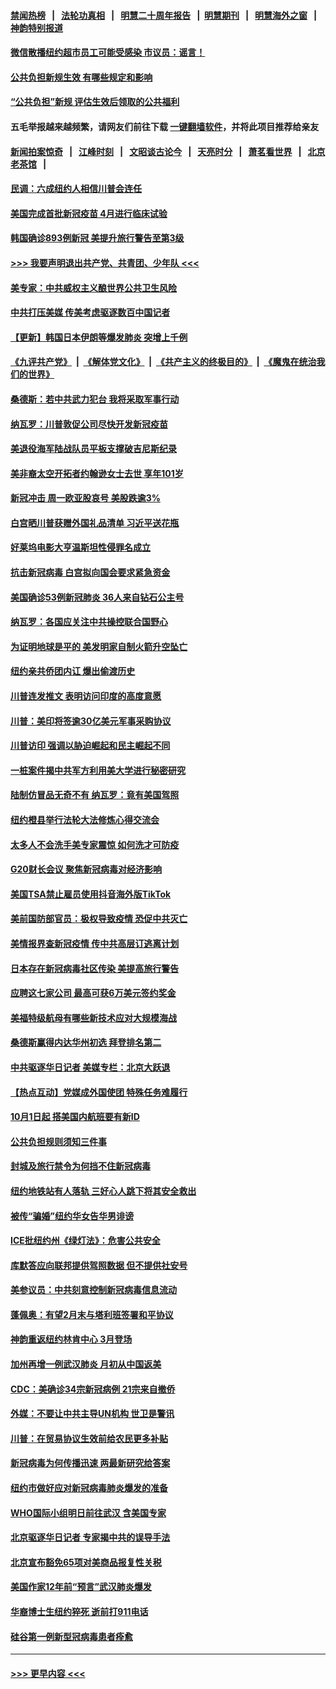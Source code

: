 #### [禁闻热榜](热点新闻.md?=0)  &nbsp;&nbsp;|&nbsp;&nbsp; [法轮功真相](https://github.com/gfw-breaker/truth/blob/master/README.md?=0) &nbsp;&nbsp;|&nbsp;&nbsp; [明慧二十周年报告](https://github.com/gfw-breaker/mh-reports/blob/master/README.md?=0) &nbsp;&nbsp;|&nbsp;&nbsp;[明慧期刊](https://github.com/gfw-breaker/mh-qikan) &nbsp;&nbsp;|&nbsp;&nbsp; [明慧海外之窗](https://github.com/gfw-breaker/mh-news/blob/master/README.md?=0) &nbsp;&nbsp;|&nbsp;&nbsp; [神韵特别报道](https://github.com/gfw-breaker/mh-news/blob/master/shenyun.md?=0)
#### [微信散播纽约超市员工可能受感染  市议员：谣言！](../pages/nsc412/n11893861.md?t=02251702) 
#### [公共负担新规生效 有哪些规定和影响](../pages/nsc412/n11893866.md?t=02251702) 
#### [“公共负担”新规  评估生效后领取的公共福利](../pages/nsc412/n11893847.md?t=02251702) 
#### 五毛举报越来越频繁，请网友们前往下载 [一键翻墙软件](https://github.com/gfw-breaker/ssr-accounts)，并将此项目推荐给亲友
#### [新闻拍案惊奇](https://github.com/gfw-breaker/banned-news/blob/master/pages/link4.md) &nbsp;&nbsp;|&nbsp;&nbsp; [江峰时刻](https://github.com/gfw-breaker/banned-news/blob/master/pages/link4.md) &nbsp;&nbsp;|&nbsp;&nbsp; [文昭谈古论今](https://github.com/gfw-breaker/banned-news/blob/master/pages/link4.md) &nbsp;&nbsp;|&nbsp;&nbsp; [天亮时分](https://github.com/gfw-breaker/banned-news/blob/master/pages/link4.md) &nbsp;&nbsp;|&nbsp;&nbsp; [萧茗看世界](https://github.com/gfw-breaker/banned-news/blob/master/pages/link4.md) &nbsp;&nbsp;|&nbsp;&nbsp; [北京老茶馆](https://github.com/gfw-breaker/banned-news/blob/master/pages/link4.md) &nbsp;&nbsp;|&nbsp;&nbsp; 
#### [民调：六成纽约人相信川普会连任](../pages/nsc412/n11893884.md?t=02251702) 
#### [美国完成首批新冠疫苗 4月进行临床试验](../pages/nsc412/n11893526.md?t=02251702) 
#### [韩国确诊893例新冠 美提升旅行警告至第3级](../pages/nsc412/n11893662.md?t=02251702) 
#### [>>> 我要声明退出共产党、共青团、少年队 <<<](https://github.com/begood0513/goodnews/blob/master/quit/letter.md) 
#### [美专家：中共威权主义酿世界公共卫生风险](../pages/nsc412/n11893474.md?t=02251702) 
#### [中共打压美媒 传美考虑驱逐数百中国记者](../pages/nsc412/n11893178.md?t=02251702) 
#### [【更新】韩国日本伊朗等爆发肺炎 突增上千例](../pages/nsc412/n11890652.md?t=02251702) 
#### [《九评共产党》](https://github.com/begood0513/9ping.md/blob/master/README.md) &nbsp;|&nbsp; [《解体党文化》](../../../../jtdwh.md/blob/master/README.md)  &nbsp;|&nbsp; [《共产主义的终极目的》](../../../../gczydzjmd.md/blob/master/README.md) &nbsp;|&nbsp; [《魔鬼在统治我们的世界》](../../../../mgztzwmdsj.md/blob/master/README.md) 
#### [桑德斯：若中共武力犯台 我将采取军事行动](../pages/nsc412/n11893282.md?t=02251702) 
#### [纳瓦罗：川普敦促公司尽快开发新冠疫苗](../pages/nsc412/n11893211.md?t=02251702) 
#### [美退役海军陆战队员平板支撑破吉尼斯纪录](../pages/nsc412/n11893022.md?t=02251702) 
#### [美非裔太空开拓者约翰逊女士去世 享年101岁](../pages/nsc412/n11892917.md?t=02251702) 
#### [新冠冲击 周一欧亚股哀号 美股跌逾3%](../pages/nsc412/n11892648.md?t=02251702) 
#### [白宫晒川普获赠外国礼品清单 习近平送花瓶](../pages/nsc412/n11892985.md?t=02251702) 
#### [好莱坞电影大亨温斯坦性侵罪名成立](../pages/nsc412/n11892907.md?t=02251702) 
#### [抗击新冠病毒 白宫拟向国会要求紧急资金](../pages/nsc412/n11892943.md?t=02251702) 
#### [美国确诊53例新冠肺炎 36人来自钻石公主号](../pages/nsc412/n11892877.md?t=02251702) 
#### [纳瓦罗：各国应关注中共操控联合国野心](../pages/nsc412/n11892856.md?t=02251702) 
#### [为证明地球是平的 美发明家自制火箭升空坠亡](../pages/nsc412/n11892645.md?t=02251702) 
#### [纽约亲共侨团内讧 爆出偷渡历史](../pages/nsc412/n11891235.md?t=02251702) 
#### [川普连发推文 表明访问印度的高度意愿](../pages/nsc412/n11891927.md?t=02251702) 
#### [川普：美印将签逾30亿美元军事采购协议](../pages/nsc412/n11892494.md?t=02251702) 
#### [川普访印 强调以胁迫崛起和民主崛起不同](../pages/nsc412/n11891855.md?t=02251702) 
#### [一桩案件揭中共军方利用美大学进行秘密研究](../pages/nsc412/n11891206.md?t=02251702) 
#### [陆制仿冒品无奇不有 纳瓦罗：竟有美国驾照](../pages/nsc412/n11890953.md?t=02251702) 
#### [纽约橙县举行法轮大法修炼心得交流会](../pages/nsc412/n11890760.md?t=02251702) 
#### [太多人不会洗手美专家震惊 如何洗才可防疫](../pages/nsc412/n11875866.md?t=02251702) 
#### [G20财长会议 聚焦新冠病毒对经济影响](../pages/nsc412/n11890400.md?t=02251702) 
#### [美国TSA禁止雇员使用抖音海外版TikTok](../pages/nsc412/n11890500.md?t=02251702) 
#### [美前国防部官员：极权导致疫情 恐促中共灭亡](../pages/nsc412/n11889092.md?t=02251702) 
#### [美情报界查新冠疫情 传中共高层订逃离计划](../pages/nsc412/n11888161.md?t=02251702) 
#### [日本存在新冠病毒社区传染 美提高旅行警告](../pages/nsc412/n11889917.md?t=02251702) 
#### [应聘这七家公司 最高可获6万美元签约奖金](../pages/nsc412/n11879446.md?t=02251702) 
#### [美福特级航母有哪些新技术应对大规模海战](../pages/nsc412/n11882087.md?t=02251702) 
#### [桑德斯赢得内达华州初选 拜登排名第二](../pages/nsc412/n11888760.md?t=02251702) 
#### [中共驱逐华日记者 美媒专栏：北京大跃退](../pages/nsc412/n11888453.md?t=02251702) 
#### [【热点互动】党媒成外国使团 特殊任务难履行](../pages/nsc412/n11888306.md?t=02251702) 
#### [10月1日起 搭美国内航班要有新ID](../pages/nsc412/n11888243.md?t=02251702) 
#### [公共负担规则须知三件事](../pages/nsc412/n11888123.md?t=02251702) 
#### [封城及旅行禁令为何挡不住新冠病毒](../pages/nsc412/n11888067.md?t=02251702) 
#### [纽约地铁站有人落轨   三好心人跳下将其安全救出](../pages/nsc412/n11888088.md?t=02251702) 
#### [被传“骗婚”纽约华女告华男诽谤](../pages/nsc412/n11887303.md?t=02251702) 
#### [ICE批纽约州《绿灯法》：危害公共安全](../pages/nsc412/n11887285.md?t=02251702) 
#### [库默答应向联邦提供驾照数据 但不提供社安号](../pages/nsc412/n11887269.md?t=02251702) 
#### [美参议员：中共刻意控制新冠病毒信息流动](../pages/nsc412/n11887949.md?t=02251702) 
#### [蓬佩奥：有望2月末与塔利班签署和平协议](../pages/nsc412/n11887248.md?t=02251702) 
#### [神韵重返纽约林肯中心 3月登场](../pages/nsc412/n11885013.md?t=02251702) 
#### [加州再增一例武汉肺炎 月初从中国返美](../pages/nsc412/n11886929.md?t=02251702) 
#### [CDC：美确诊34宗新冠病例 21宗来自撤侨](../pages/nsc412/n11886795.md?t=02251702) 
#### [外媒：不要让中共主导UN机构 世卫是警讯](../pages/nsc412/n11886401.md?t=02251702) 
#### [川普：在贸易协议生效前给农民更多补贴](../pages/nsc412/n11886549.md?t=02251702) 
#### [新冠病毒为何传播迅速 两最新研究给答案](../pages/nsc412/n11886505.md?t=02251702) 
#### [纽约市做好应对新冠病毒肺炎爆发的准备](../pages/nsc412/n11885019.md?t=02251702) 
#### [WHO国际小组明日前往武汉 含美国专家](../pages/nsc412/n11886380.md?t=02251702) 
#### [北京驱逐华日记者 专家揭中共的误导手法](../pages/nsc412/n11886124.md?t=02251702) 
#### [北京宣布豁免65项对美商品报复性关税](../pages/nsc412/n11885960.md?t=02251702) 
#### [美国作家12年前“预言”武汉肺炎爆发](../pages/nsc412/n11885487.md?t=02251702) 
#### [华裔博士生纽约猝死  逝前打911电话](../pages/nsc412/n11885007.md?t=02251702) 
#### [硅谷第一例新型冠病毒患者痊愈](../pages/nsc412/n11885163.md?t=02251702) 

----
#### [ >>> 更早内容 <<< ](../indexes/nsc412-earlier.md)
